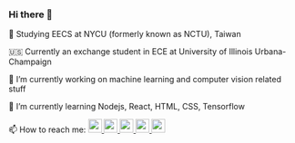 ### Hi there 👋

:closed_book: Studying EECS at NYCU (formerly known as NCTU), Taiwan

:us: Currently an exchange student in ECE at University of Illinois Urbana-Champaign

🔭 I’m currently working on machine learning and computer vision related stuff

🌱 I’m currently learning Nodejs, React, HTML, CSS, Tensorflow

📫 How to reach me: 
<a href="https://www.facebook.com/chenkai.chang.eecs/"><img src="https://img.icons8.com/fluency/144/000000/facebook-new.png" width="24" height="24">
<a href="https://www.instagram.com/kiezhung/"><img src="https://img.icons8.com/fluency/96/000000/instagram-new.png" width="24" height="24">
<a href="https://twitter.com/ChenKaiChangTW"><img src="https://img.icons8.com/color/96/000000/twitter--v1.png" width="24" height="24">
<a href="https://www.linkedin.com/in/chen-kai-chang"><img src="https://img.icons8.com/fluency/96/000000/linkedin.png" width="24" height="24">
<a href="https://github.com/kie4280/"><img src="https://img.icons8.com/material-rounded/96/000000/github.png" width="24" height="24">
